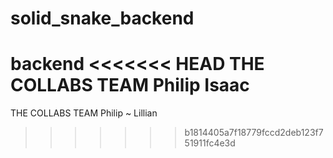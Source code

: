 # solid_snake_backend
backend
<<<<<<< HEAD
THE COLLABS TEAM Philip Isaac 
=======
THE COLLABS TEAM Philip
~ Lillian
>>>>>>> b1814405a7f18779fccd2deb123f751911fc4e3d
